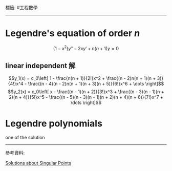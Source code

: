 標籤: #工程數學 

---

# Legendre's equation of order $n$

$$(1 - x^2)y'' - 2xy' + n(n + 1)y = 0$$

## linear independent 解

$$y_1(x) = c_0\left[ 1 - \frac{n(n + 1)}{2!}x^2 + \frac{(n - 2)n(n + 1)(n + 3)}{4!}x^4 - \frac{(n - 4)(n - 2)n(n + 1)(n + 3)(n + 5)}{6!}x^6 + \dots \right]$$
$$y_2(x) = c_0\left[ x - \frac{(n - 1)(n + 2)}{3!}x^3 + \frac{(n - 3)(n - 1)(n + 2)(n + 4)}{5!}x^5 - \frac{(n - 5)(n - 3)(n - 1)(n + 2)(n + 4)(n + 6)}{7!}x^7 + \dots \right]$$

# Legendre polynomials

one of the solution

---

參考資料:

[Solutions about Singular Points](https://youtu.be/Nw39CK6x5VE)